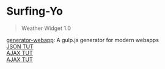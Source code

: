 # Surfing-Yo
> Weather Widget 1.0

[generator-webapp](https://github.com/yeoman/generator-webapp#readme): A gulp.js generator for modern webapps   
[JSON TUT](https://www.sitepoint.com/ajaxjquery-getjson-simple-example/)  
[AJAX TUT](https://www.tutorialspoint.com/json/json_ajax_example.htm)  
[AJAX TUT](http://www.wideskills.com/ajax-tutorial/01-introduction-to-ajax)     
